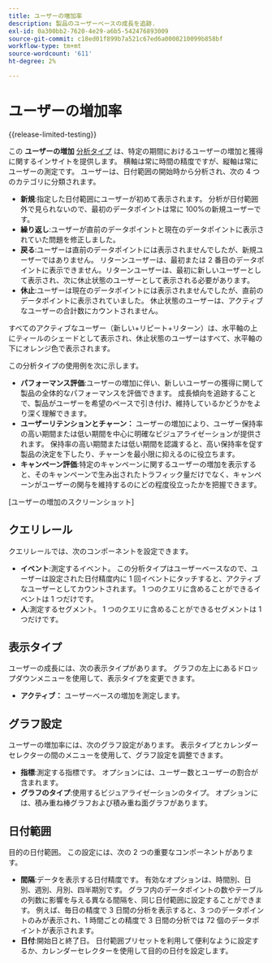 ```yaml
---
title: ユーザーの増加率
description: 製品のユーザーベースの成長を追跡.
exl-id: 0a300bb2-7620-4e29-a6b5-542476893009
source-git-commit: c18ed01f899b7a521c67ed6a0008210099b858bf
workflow-type: tm+mt
source-wordcount: '611'
ht-degree: 2%

---
```


# ユーザーの増加率

{{release-limited-testing}}

この **ユーザーの増加** [分析タイプ](overview.md) は、特定の期間におけるユーザーの増加と獲得に関するインサイトを提供します。 横軸は常に時間の精度ですが、縦軸は常にユーザーの測定です。 ユーザーは、日付範囲の開始時から分析され、次の 4 つのカテゴリに分類されます。

* **新規**:指定した日付範囲にユーザーが初めて表示されます。 分析が日付範囲外で見られないので、最初のデータポイントは常に 100%の新規ユーザーです。
* **繰り返し**:ユーザーが直前のデータポイントと現在のデータポイントに表示されていた問題を修正しました。
* **戻る**:ユーザーは直前のデータポイントには表示されませんでしたが、新規ユーザーではありません。 リターンユーザーは、最初または 2 番目のデータポイントに表示できません。リターンユーザーは、最初に新しいユーザーとして表示され、次に休止状態のユーザーとして表示される必要があります。
* **休止**:ユーザーは現在のデータポイントには表示されませんでしたが、直前のデータポイントに表示されていました。 休止状態のユーザーは、アクティブなユーザーの合計数にカウントされません。

すべてのアクティブなユーザー（新しい+リピート+リターン）は、水平軸の上にティールのシェードとして表示され、休止状態のユーザーはすべて、水平軸の下にオレンジ色で表示されます。

この分析タイプの使用例を次に示します。

* **パフォーマンス評価**:ユーザーの増加に伴い、新しいユーザーの獲得に関して製品の全体的なパフォーマンスを評価できます。 成長傾向を追跡することで、製品がユーザーを希望のペースで引き付け、維持しているかどうかをより深く理解できます。
* **ユーザーリテンションとチャーン：** ユーザーの増加により、ユーザー保持率の高い期間または低い期間を中心に明確なビジュアライゼーションが提供されます。 保持率の高い期間または低い期間を認識すると、高い保持率を促す製品の決定を下したり、チャーンを最小限に抑えるのに役立ちます。
* **キャンペーン評価**:特定のキャンペーンに関するユーザーの増加を表示すると、そのキャンペーンで生み出されたトラフィック量だけでなく、キャンペーンがユーザーの関与を維持するのにどの程度役立ったかを把握できます。

[ユーザーの増加のスクリーンショット]

## クエリレール

クエリレールでは、次のコンポーネントを設定できます。

* **イベント**:測定するイベント。 この分析タイプはユーザーベースなので、ユーザーは設定された日付精度内に 1 回イベントにタッチすると、アクティブなユーザーとしてカウントされます。 1 つのクエリに含めることができるイベントは 1 つだけです。
* **人**:測定するセグメント。 1 つのクエリに含めることができるセグメントは 1 つだけです。

## 表示タイプ

ユーザーの成長には、次の表示タイプがあります。 グラフの左上にあるドロップダウンメニューを使用して、表示タイプを変更できます。

* **アクティブ：** ユーザーベースの増加を測定します。

## グラフ設定

ユーザーの増加率には、次のグラフ設定があります。 表示タイプとカレンダーセレクターの間のメニューを使用して、グラフ設定を調整できます。

* **指標**:測定する指標です。 オプションには、ユーザー数とユーザーの割合が含まれます。
* **グラフのタイプ**:使用するビジュアライゼーションのタイプ。 オプションには、積み重ね棒グラフおよび積み重ね面グラフがあります。

## 日付範囲

目的の日付範囲。 この設定には、次の 2 つの重要なコンポーネントがあります。

* **間隔**:データを表示する日付精度です。 有効なオプションは、時間別、日別、週別、月別、四半期別です。 グラフ内のデータポイントの数やテーブルの列数に影響を与える異なる間隔を、同じ日付範囲に設定することができます。 例えば、毎日の精度で 3 日間の分析を表示すると、3 つのデータポイントのみが表示され、1 時間ごとの精度で 3 日間の分析では 72 個のデータポイントが表示されます。
* **日付**:開始日と終了日。 日付範囲プリセットを利用して便利なように設定するか、カレンダーセレクターを使用して目的の日付を設定します。

